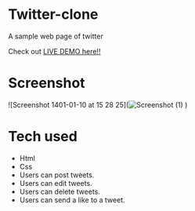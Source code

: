 # Twitter-clone
A sample web page of twitter    

Check out [LIVE DEMO here!!](https://twitter-clone.artipatel7.repl.co/)
# Screenshot
![Screenshot 1401-01-10 at 15 28 25](![Screenshot (1)](https://user-images.githubusercontent.com/115029574/205180295-65d86fda-6ef5-4913-991f-03f5ec792c42.png)
)
# Tech used
* Html
* Css
* Users can post tweets.
* Users can edit tweets.
* Users can delete tweets.
* Users can send a like to a tweet.
